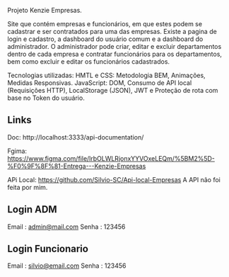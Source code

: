 Projeto Kenzie Empresas.

Site que contém empresas e funcionários, em que estes podem se cadastrar e ser contratados para uma das empresas.
Existe a pagina de login e cadastro, a dashboard do usuário comum e a dashboard do administrador. 
O administrador pode criar, editar e excluir departamentos dentro de cada empresa e contratar funcionários para os departamentos, bem como excluir e editar os funcionários cadastrados.

Tecnologias utilizadas:
HMTL e CSS: Metodologia BEM, Animações, Medidas Responsivas.
JavaScript: DOM, Consumo de API local (Requisições HTTP), LocalStorage (JSON), JWT e Proteção de rota com base no Token do usuário.

## Links

Doc: http://localhost:3333/api-documentation/

Fgima: https://www.figma.com/file/lrbOLWLRjonxYYVOxeLEQm/%5BM2%5D-%F0%9F%8F%81-Entrega---Kenzie-Empresas

APi Local: https://github.com/Silvio-SC/Api-local-Empresas
A API não foi feita por mim. 

## Login ADM
Email : admin@mail.com
Senha : 123456 

## Login Funcionario
Email : silvio@email.com
Senha : 123456 
